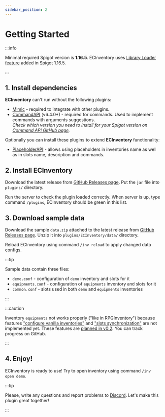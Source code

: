 ```yaml
---
sidebar_position: 2
---
```


# Getting Started

:::info

Minimal required Spigot version is **1.16.5**.
ECInventory uses [Library Loader feature][library-loader] added in Spigot 1.16.5.

:::

## 1. Install dependencies

**ECInventory** can't run without the following plugins:

- [Mimic] - required to integrate with other plugins.
- [CommandAPI] (v6.4.0+) - required for commands.
  Used to implement commands with arguments suggestions.  
  *Check which version you need to install for your Spigot version on [Command API GitHub page][commandapi-gh].*

Optionally you can install these plugins to extend **ECInventory** functionality:

- [PlaceholderAPI] - allows using placeholders in inventories name as well as in slots name, description and commands.

## 2. Install ECInventory

Download the latest release from [GitHub Releases page][releases]. Put the `jar` file into `plugins/` directory.

Run the server to check the plugin loaded correctly.
When server is up, type command `/plugins`, ECInventory should be green in this list.

## 3. Download sample data

Download the sample `data.zip` attached to the latest release from [GitHub Releases page][releases].
Unzip it into `plugins/ECInventory/data/` directory.

Reload ECInventory using command `/inv reload` to apply changed data configs.

:::tip

Sample data contain three files:

- `demo.conf` - configuration of `demo` inventory and slots for it
- `equipments.conf` - configuration of `equipments` inventory and slots for it
- `common.conf` - slots used in both `demo` and `equipments` inventories

:::

:::caution

Inventory `equipments` not works properly ("like in RPGInventory") because features ["configure vanilla inventories"][vanilla-inv] and ["slots synchronization"][slots-sync] are not implemented yet.
These features are [planned in v0.2][v0.2].
You can track progress on GitHub.

:::

## 4. Enjoy!

ECInventory is ready to use!
Try to open inventory using command `/inv open demo`.

:::tip

Please, write any questions and report problems to [Discord].
Let's make this plugin great together!

:::

[library-loader]: https://www.spigotmc.org/threads/510208/#post-4184317
[discord]: https://discord.gg/5NfPsgb

[mimic]: https://www.spigotmc.org/resources/82515/
[commandapi]: https://www.spigotmc.org/resources/62353/
[commandapi-gh]: https://github.com/JorelAli/CommandAPI#readme
[placeholderapi]: https://www.spigotmc.org/resources/6245/

[releases]: https://github.com/EndlessCodeGroup/ECInventory/releases
[vanilla-inv]: https://github.com/EndlessCodeGroup/ECInventory/issues/9
[slots-sync]: https://github.com/EndlessCodeGroup/ECInventory/issues/19
[v0.2]: https://github.com/EndlessCodeGroup/ECInventory/milestone/2

